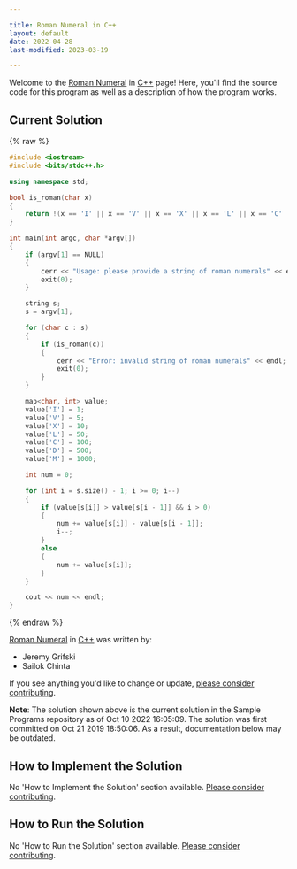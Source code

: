 ```yaml
---

title: Roman Numeral in C++
layout: default
date: 2022-04-28
last-modified: 2023-03-19

---
```


Welcome to the [Roman Numeral](https://sampleprograms.io/projects/roman-numeral) in [C++](https://sampleprograms.io/languages/c-plus-plus) page! Here, you'll find the source code for this program as well as a description of how the program works.

## Current Solution

{% raw %}

```c++
#include <iostream>
#include <bits/stdc++.h>

using namespace std;

bool is_roman(char x)
{
    return !(x == 'I' || x == 'V' || x == 'X' || x == 'L' || x == 'C' || x == 'D' || x == 'M');
}

int main(int argc, char *argv[])
{
    if (argv[1] == NULL)
    {
        cerr << "Usage: please provide a string of roman numerals" << endl;
        exit(0);
    }

    string s;
    s = argv[1];

    for (char c : s)
    {
        if (is_roman(c))
        {
            cerr << "Error: invalid string of roman numerals" << endl;
            exit(0);
        }
    }

    map<char, int> value;
    value['I'] = 1;
    value['V'] = 5;
    value['X'] = 10;
    value['L'] = 50;
    value['C'] = 100;
    value['D'] = 500;
    value['M'] = 1000;

    int num = 0;

    for (int i = s.size() - 1; i >= 0; i--)
    {
        if (value[s[i]] > value[s[i - 1]] && i > 0)
        {
            num += value[s[i]] - value[s[i - 1]];
            i--;
        }
        else
        {
            num += value[s[i]];
        }
    }

    cout << num << endl;
}
```

{% endraw %}

[Roman Numeral](https://sampleprograms.io/projects/roman-numeral) in [C++](https://sampleprograms.io/languages/c-plus-plus) was written by:

- Jeremy Grifski
- Sailok Chinta

If you see anything you'd like to change or update, [please consider contributing](https://github.com/TheRenegadeCoder/sample-programs).

**Note**: The solution shown above is the current solution in the Sample Programs repository as of Oct 10 2022 16:05:09. The solution was first committed on Oct 21 2019 18:50:06. As a result, documentation below may be outdated.

## How to Implement the Solution

No 'How to Implement the Solution' section available. [Please consider contributing](https://github.com/TheRenegadeCoder/sample-programs-website).

## How to Run the Solution

No 'How to Run the Solution' section available. [Please consider contributing](https://github.com/TheRenegadeCoder/sample-programs-website).